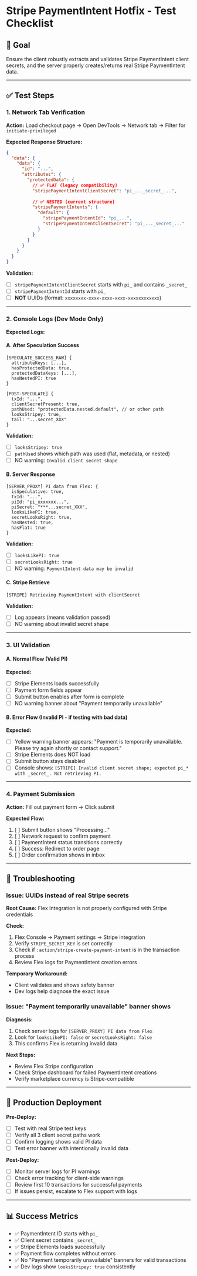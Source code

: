 # Stripe PaymentIntent Hotfix - Test Checklist

## 🎯 Goal
Ensure the client robustly extracts and validates Stripe PaymentIntent client secrets, and the server properly creates/returns real Stripe PaymentIntent data.

---

## ✅ Test Steps

### 1. Network Tab Verification
**Action:** Load checkout page → Open DevTools → Network tab → Filter for `initiate-privileged`

**Expected Response Structure:**
```json
{
  "data": {
    "data": {
      "id": "...",
      "attributes": {
        "protectedData": {
          // ✅ FLAT (legacy compatibility)
          "stripePaymentIntentClientSecret": "pi_..._secret_...",
          
          // ✅ NESTED (current structure)
          "stripePaymentIntents": {
            "default": {
              "stripePaymentIntentId": "pi_...",
              "stripePaymentIntentClientSecret": "pi_..._secret_..."
            }
          }
        }
      }
    }
  }
}
```

**Validation:**
- [ ] `stripePaymentIntentClientSecret` starts with `pi_` and contains `_secret_`
- [ ] `stripePaymentIntentId` starts with `pi_`
- [ ] **NOT** UUIDs (format: `xxxxxxxx-xxxx-xxxx-xxxx-xxxxxxxxxxxx`)

---

### 2. Console Logs (Dev Mode Only)

**Expected Logs:**

#### A. After Speculation Success
```
[SPECULATE_SUCCESS_RAW] {
  attributeKeys: [...],
  hasProtectedData: true,
  protectedDataKeys: [...],
  hasNestedPI: true
}

[POST-SPECULATE] {
  txId: "...",
  clientSecretPresent: true,
  pathUsed: "protectedData.nested.default", // or other path
  looksStripey: true,
  tail: "...secret_XXX"
}
```

**Validation:**
- [ ] `looksStripey: true`
- [ ] `pathUsed` shows which path was used (flat, metadata, or nested)
- [ ] NO warning: `Invalid client secret shape`

#### B. Server Response
```
[SERVER_PROXY] PI data from Flex: {
  isSpeculative: true,
  txId: "...",
  piId: "pi_xxxxxxx...",
  piSecret: "***...secret_XXX",
  looksLikePI: true,
  secretLooksRight: true,
  hasNested: true,
  hasFlat: true
}
```

**Validation:**
- [ ] `looksLikePI: true`
- [ ] `secretLooksRight: true`
- [ ] NO warning: `PaymentIntent data may be invalid`

#### C. Stripe Retrieve
```
[STRIPE] Retrieving PaymentIntent with clientSecret
```

**Validation:**
- [ ] Log appears (means validation passed)
- [ ] NO warning about invalid secret shape

---

### 3. UI Validation

#### A. Normal Flow (Valid PI)
**Expected:**
- [ ] Stripe Elements loads successfully
- [ ] Payment form fields appear
- [ ] Submit button enables after form is complete
- [ ] NO warning banner about "Payment temporarily unavailable"

#### B. Error Flow (Invalid PI - if testing with bad data)
**Expected:**
- [ ] Yellow warning banner appears: "Payment is temporarily unavailable. Please try again shortly or contact support."
- [ ] Stripe Elements does NOT load
- [ ] Submit button stays disabled
- [ ] Console shows: `[STRIPE] Invalid client secret shape; expected pi_* with _secret_. Not retrieving PI.`

---

### 4. Payment Submission

**Action:** Fill out payment form → Click submit

**Expected Flow:**
1. [ ] Submit button shows "Processing..."
2. [ ] Network request to confirm payment
3. [ ] PaymentIntent status transitions correctly
4. [ ] Success: Redirect to order page
5. [ ] Order confirmation shows in inbox

---

## 🔧 Troubleshooting

### Issue: UUIDs instead of real Stripe secrets

**Root Cause:** Flex Integration is not properly configured with Stripe credentials

**Check:**
1. Flex Console → Payment settings → Stripe integration
2. Verify `STRIPE_SECRET_KEY` is set correctly
3. Check if `:action/stripe-create-payment-intent` is in the transaction process
4. Review Flex logs for PaymentIntent creation errors

**Temporary Workaround:**
- Client validates and shows safety banner
- Dev logs help diagnose the exact issue

### Issue: "Payment temporarily unavailable" banner shows

**Diagnosis:**
1. Check server logs for `[SERVER_PROXY] PI data from Flex`
2. Look for `looksLikePI: false` or `secretLooksRight: false`
3. This confirms Flex is returning invalid data

**Next Steps:**
- Review Flex Stripe configuration
- Check Stripe dashboard for failed PaymentIntent creations
- Verify marketplace currency is Stripe-compatible

---

## 🚀 Production Deployment

**Pre-Deploy:**
- [ ] Test with real Stripe test keys
- [ ] Verify all 3 client secret paths work
- [ ] Confirm logging shows valid PI data
- [ ] Test error banner with intentionally invalid data

**Post-Deploy:**
- [ ] Monitor server logs for PI warnings
- [ ] Check error tracking for client-side warnings
- [ ] Review first 10 transactions for successful payments
- [ ] If issues persist, escalate to Flex support with logs

---

## 📊 Success Metrics

- ✅ PaymentIntent ID starts with `pi_`
- ✅ Client secret contains `_secret_`
- ✅ Stripe Elements loads successfully
- ✅ Payment flow completes without errors
- ✅ No "Payment temporarily unavailable" banners for valid transactions
- ✅ Dev logs show `looksStripey: true` consistently


